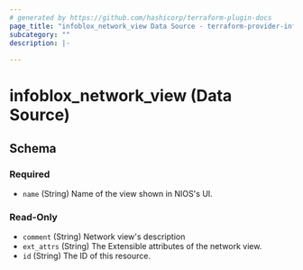 ```yaml
---
# generated by https://github.com/hashicorp/terraform-plugin-docs
page_title: "infoblox_network_view Data Source - terraform-provider-infoblox"
subcategory: ""
description: |-
  
---
```


# infoblox_network_view (Data Source)





<!-- schema generated by tfplugindocs -->
## Schema

### Required

- `name` (String) Name of the view shown in NIOS's UI.

### Read-Only

- `comment` (String) Network view's description
- `ext_attrs` (String) The Extensible attributes of the network view.
- `id` (String) The ID of this resource.


